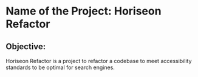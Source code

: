 # Name of the Project: Horiseon Refactor

## Objective: 
Horiseon Refactor is a project to refactor a codebase to meet accessibility standards to be optimal for search engines. 




